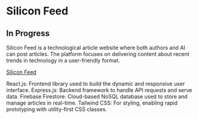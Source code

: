 # Silicon Feed
## In Progress
Silicon Feed is a technological article website where both authors and AI can post articles. The platform focuses on delivering content about recent trends in technology in a user-friendly format.

[Silicon Feed](https://silicon-feed.onrender.com/)


React.js: Frontend library used to build the dynamic and responsive user interface.
Express.js: Backend framework to handle API requests and serve data.
Firebase Firestore: Cloud-based NoSQL database used to store and manage articles in real-time.
Tailwind CSS: For styling, enabling rapid prototyping with utility-first CSS classes.
